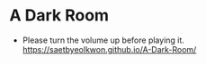 # A Dark Room

* Please turn the volume up before playing it.
https://saetbyeolkwon.github.io/A-Dark-Room/

